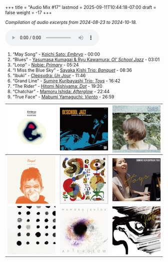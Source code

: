 +++
title = "Audio Mix #17"
lastmod = 2025-09-11T10:44:18-07:00
draft = false
weight = -17
+++

_Compilation of audio excerpts from 2024-08-23 to 2024-10-18._

<audio controls>
<source src="/audio/compilation-17.mp3" type="audio/mpeg">
This browser does not support the audio element.
</audio>

1.  “May Song” - [Koichi Sato: _Embryo_](https://www.jazzofjapan.com/p/koichi-sato-embryo) - 00:00
2.  “Blues” - [Yasumasa Kumagai &amp; Ryu Kawamura: _Ol’ School Jazz_](https://www.jazzofjapan.com/p/yasumasa-kumagai-ryu-kawamura-ol-school-jazz) - 03:01
3.  “Loop” - [Nobie: _Primary_](https://www.jazzofjapan.com/p/nobie-primary) - 05:24
4.  “I Miss the Blue Sky” - [Sayaka Kishi Trio: _Banquet_](https://www.jazzofjapan.com/p/sayaka-kishi-trio-banquet) - 08:36
5.  “Ibuki” - [Clepsydra: _Un Jour_](https://www.jazzofjapan.com/p/clepsydra-un-jour) - 11:46
6.  “Grand Line” - [Sumire Kuribayashi Trio: _Toys_](https://www.jazzofjapan.com/p/sumire-kuribayashi-trio-toys) - 16:42
7.  “The Rider” - [Hitomi Nishiyama: _Dot_](https://www.jazzofjapan.com/p/hitomi-nishiyama-dot) - 19:20
8.  “Chatchar” - [Mamoru Ishida: _Afterglow_](https://www.jazzofjapan.com/p/mamoru-ishida-afterglow) - 22:44
9.  “True Face” - [Mabumi Yamaguchi: _Viento_](https://www.jazzofjapan.com/p/mabumi-yamaguchi-viento) - 26:59

| ![](/images/koichi-sato-embryo-460.jpeg)        | ![](/images/yasumasakumagai-ryukawamura-olschool-460.jpeg) | ![](/images/nobie-primary-460.jpeg)                |
|-------------------------------------------------|------------------------------------------------------------|----------------------------------------------------|
| ![](/images/sayaka-kishi-trio-banquet-460.jpeg) | ![](/images/clepsydra-un-jour-460.jpeg)                    | ![](/images/sumire-kuribayashi-trio-toys-460.jpeg) |
| ![](/images/hitomi-nishiyama-dot-460.jpeg)      | ![](/images/mamoru-ishida-afterglow-460.jpeg)              | ![](/images/mabumi-yamaguchi-viento-460.jpeg)      |
